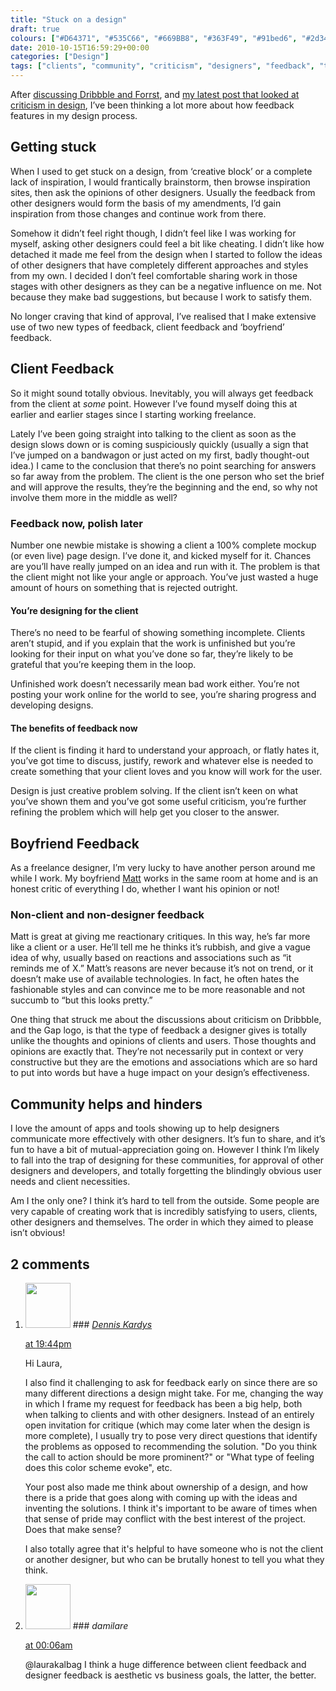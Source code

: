 ```yaml
---
title: "Stuck on a design"
draft: true
colours: ["#D64371", "#535C66", "#669BB8", "#363F49", "#91bed6", "#2d343c", "#ef80a3"]
date: 2010-10-15T16:59:29+00:00
categories: ["Design"]
tags: ["clients", "community", "criticism", "designers", "feedback", "trends", "users"]
---
```


After [discussing Dribbble and Forrst](http://laurakalbag.wpengine.com/dribbble-and-forrst-for-client-project-feedback/ "Using Dribbble and Forrst for feedback on a client project"), and [my latest post that looked at criticism in design](http://laurakalbag.wpengine.com/good-old-designer-snobbery-is-live-and-kicking/ "Good old designer snobbery is alive and kicking"), I’ve been thinking a lot more about how feedback features in my design process.

## Getting stuck

When I used to get stuck on a design, from ‘creative block’ or a complete lack of inspiration, I would frantically brainstorm, then browse inspiration sites, then ask the opinions of other designers. Usually the feedback from other designers would form the basis of my amendments, I’d gain inspiration from those changes and continue work from there.

Somehow it didn’t feel right though, I didn’t feel like I was working for myself, asking other designers could feel a bit like cheating. I didn’t like how detached it made me feel from the design when I started to follow the ideas of other designers that have completely different approaches and styles from my own. I decided I don’t feel comfortable sharing work in those stages with other designers as they can be a negative influence on me. Not because they make bad suggestions, but because I work to satisfy them.

No longer craving that kind of approval, I’ve realised that I make extensive use of two new types of feedback, client feedback and ‘boyfriend’ feedback.

## Client Feedback

So it might sound totally obvious. Inevitably, you will always get feedback from the client at *some* point. However I’ve found myself doing this at earlier and earlier stages since I starting working freelance.

Lately I’ve been going straight into talking to the client as soon as the design slows down or is coming suspiciously quickly (usually a sign that I’ve jumped on a bandwagon or just acted on my first, badly thought-out idea.) I came to the conclusion that there’s no point searching for answers so far away from the problem. The client is the one person who set the brief and will approve the results, they’re the beginning and the end, so why not involve them more in the middle as well?

### Feedback now, polish later

Number one newbie mistake is showing a client a 100% complete mockup (or even live) page design. I’ve done it, and kicked myself for it. Chances are you’ll have really jumped on an idea and run with it. The problem is that the client might not like your angle or approach. You’ve just wasted a huge amount of hours on something that is rejected outright.

#### You’re designing for the client

There’s no need to be fearful of showing something incomplete. Clients aren’t stupid, and if you explain that the work is unfinished but you’re looking for their input on what you’ve done so far, they’re likely to be grateful that you’re keeping them in the loop.

Unfinished work doesn’t necessarily mean bad work either. You’re not posting your work online for the world to see, you’re sharing progress and developing designs.

#### The benefits of feedback now

If the client is finding it hard to understand your approach, or flatly hates it, you’ve got time to discuss, justify, rework and whatever else is needed to create something that your client loves and you know will work for the user.

Design is just creative problem solving. If the client isn’t keen on what you’ve shown them and you’ve got some useful criticism, you’re further refining the problem which will help get you closer to the answer.

## Boyfriend Feedback

As a freelance designer, I’m very lucky to have another person around me while I work. My boyfriend [Matt](http://twitter.com/MatthewFuller "Matt Fuller on Twitter") works in the same room at home and is an honest critic of everything I do, whether I want his opinion or not!

### Non-client and non-designer feedback

Matt is great at giving me reactionary critiques. In this way, he’s far more like a client or a user. He’ll tell me he thinks it’s rubbish, and give a vague idea of why, usually based on reactions and associations such as “it reminds me of X.” Matt’s reasons are never because it’s not on trend, or it doesn’t make use of available technologies. In fact, he often hates the fashionable styles and can convince me to be more reasonable and not succumb to “but this looks pretty.”

One thing that struck me about the discussions about criticism on Dribbble, and the Gap logo, is that the type of feedback a designer gives is totally unlike the thoughts and opinions of clients and users. Those thoughts and opinions are exactly that. They’re not necessarily put in context or very constructive but they are the emotions and associations which are so hard to put into words but have a huge impact on your design’s effectiveness.

## Community helps and hinders

I love the amount of apps and tools showing up to help designers communicate more effectively with other designers. It’s fun to share, and it’s fun to have a bit of mutual-appreciation going on. However I think I’m likely to fall into the trap of designing for these communities, for approval of other designers and developers, and totally forgetting the blindingly obvious user needs and client necessities.

Am I the only one? I think it’s hard to tell from the outside. Some people are very capable of creating work that is incredibly satisfying to users, clients, other designers and themselves. The order in which they aimed to please isn’t obvious!

## 2 comments

<ol class="commentlist">
	<li class="comment even thread-even depth-1" id="li-comment-149">
			<div class="comment-author vcard">
			<img alt='' src='http://1.gravatar.com/avatar/aff5641764408271f7bc398f2097edd0?s=72&amp;d=mm&amp;r=g' srcset='http://1.gravatar.com/avatar/aff5641764408271f7bc398f2097edd0?s=144&amp;d=mm&amp;r=g 2x' class='avatar avatar-72 photo' height='72' width='72' />
### <cite class="fn"><a href='http://www.robotregime.com' rel='external nofollow' class='url'>Dennis Kardys</a></cite>
		</div>
		<aside class="comment-meta commentmetadata"><p><a href="#comment-149"><time datetime="2010-10-15T19:44:10+00:00" pubdate class="published">
		 at <span class="hours">19:44pm</span></time></a></p>
	</aside>
	<div class="comment-entry">
		Hi Laura,

I also find it challenging to ask for feedback early on since there are so many different directions a design might take. For me, changing the way in which I frame my request for feedback has been a big help, both when talking to clients and with other designers. Instead of an entirely open invitation for critique (which may come later when the design is more complete), I usually try to pose very direct questions that identify the problems as opposed to recommending the solution. &quot;Do you think the call to action should be more prominent?&quot; or &quot;What type of feeling does this color scheme evoke&quot;, etc.

Your post also made me think about ownership of a design, and how there is a pride that goes along with coming up with the ideas and inventing the solutions. I think it&#039;s important to be aware of times when that sense of pride may conflict with the best interest of the project. Does that make sense?

I also totally agree that it&#039;s helpful to have someone who is not the client or another designer, but who can be brutally honest to tell you what they think.
	</div>
</li>
	<li class="comment odd alt thread-odd thread-alt depth-1" id="li-comment-150">
			<div class="comment-author vcard">
			<img alt='' src='http://1.gravatar.com/avatar/d281a23b55db2b3d1d6b0be43791bf6b?s=72&amp;d=mm&amp;r=g' srcset='http://1.gravatar.com/avatar/d281a23b55db2b3d1d6b0be43791bf6b?s=144&amp;d=mm&amp;r=g 2x' class='avatar avatar-72 photo' height='72' width='72' />
### <cite class="fn">damilare</cite>
		</div>
		<aside class="comment-meta commentmetadata"><p><a href="#comment-150"><time datetime="2010-10-16T00:06:49+00:00" pubdate class="published">
		 at <span class="hours">00:06am</span></time></a></p>
	</aside>
	<div class="comment-entry">
		@laurakalbag I think a huge difference between client feedback and designer feedback is aesthetic vs business goals, the latter, the better.
	</div>
</li>
</ol>

	
